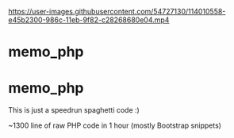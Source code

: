 
https://user-images.githubusercontent.com/54727130/114010558-e45b2300-986c-11eb-9f82-c28268680e04.mp4

# memo_php
# memo_php 

This is just a speedrun spaghetti code :) 

~1300 line of raw PHP code in 1 hour (mostly Bootstrap snippets) 
